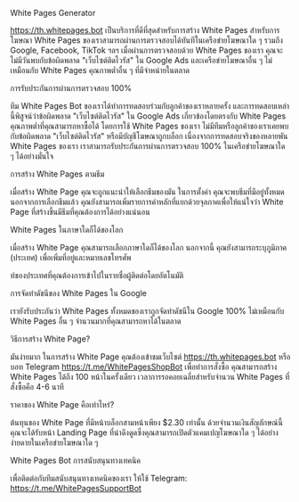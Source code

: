 White Pages Generator

https://th.whitepages.bot เป็นบริการที่ดีที่สุดสำหรับการสร้าง White Pages สำหรับการโฆษณา White Pages ของเราสามารถผ่านการตรวจสอบได้ทันทีในเครือข่ายโฆษณาใด ๆ รวมถึง Google, Facebook, TikTok ฯลฯ เมื่อผ่านการตรวจสอบด้วย White Pages ของเรา คุณจะไม่มีวันพบกับข้อผิดพลาด "เว็บไซต์ติดไวรัส" ใน Google Ads และเครือข่ายโฆษณาอื่น ๆ ไม่เหมือนกับ White Pages คุณภาพต่ำอื่น ๆ ที่มีจำหน่ายในตลาด

การรับประกันการผ่านการตรวจสอบ 100%

ทีม White Pages Bot ของเราได้ทำการทดสอบร่วมกับลูกค้าของเราหลายครั้ง และการทดสอบเหล่านี้พิสูจน์ว่าข้อผิดพลาด "เว็บไซต์ติดไวรัส" ใน Google Ads เกี่ยวข้องโดยตรงกับ White Pages คุณภาพต่ำที่คุณสามารถหาซื้อได้ โดยการใช้ White Pages ของเรา ไม่มีทีมหรือลูกค้าของเราเคยพบกับข้อผิดพลาด "เว็บไซต์ติดไวรัส" หรือมีบัญชีโฆษณาถูกบล็อก เนื่องจากการทดสอบจริงของหลายพัน White Pages ของเรา เราสามารถรับประกันการผ่านการตรวจสอบ 100% ในเครือข่ายโฆษณาใด ๆ ได้อย่างมั่นใจ

การสร้าง White Pages ตามธีม

เมื่อสร้าง White Page คุณจะถูกแนะนำให้เลือกธีมของมัน ในการตั้งค่า คุณจะพบธีมที่มีอยู่ทั้งหมด นอกจากการเลือกธีมแล้ว คุณยังสามารถเพิ่มรายการคำหลักที่แยกด้วยจุลภาคเพื่อให้แน่ใจว่า White Page ที่สร้างขึ้นมีธีมที่คุณต้องการได้อย่างแน่นอน

White Pages ในภาษาใดก็ได้ของโลก

เมื่อสร้าง White Page คุณสามารถเลือกภาษาใดก็ได้ของโลก นอกจากนี้ คุณยังสามารถระบุภูมิภาค (ประเทศ) เพื่อเพิ่มที่อยู่และหมายเลขโทรศัพ

ท์ของประเทศที่คุณต้องการเข้าไปในรายชื่อผู้ติดต่อโดยอัตโนมัติ

การจัดทำดัชนีของ White Pages ใน Google

เรายังรับประกันว่า White Pages ทั้งหมดของเราถูกจัดทำดัชนีใน Google 100% ไม่เหมือนกับ White Pages อื่น ๆ จำนวนมากที่คุณสามารถหาได้ในตลาด

วิธีการสร้าง White Page?

มันง่ายมาก ในการสร้าง White Page คุณต้องเข้าชมเว็บไซต์ https://th.whitepages.bot หรือบอท Telegram https://t.me/WhitePagesShopBot เพื่อทำการสั่งซื้อ คุณสามารถสร้าง White Pages ได้ถึง 100 หน้าในครั้งเดียว เวลาการรอคอยเฉลี่ยสำหรับจำนวน White Pages ที่สั่งซื้อคือ 4-6 นาที

ราคาของ White Page คือเท่าไหร่?

ต้นทุนของ White Page ที่มีหน้าบล็อกสามหน้าเพียง $2.30 เท่านั้น ด้วยจำนวนเงินสัญลักษณ์นี้ คุณจะได้รับหน้า Landing Page ที่น่าดึงดูดซึ่งคุณสามารถเปิดตัวแคมเปญโฆษณาใด ๆ ได้อย่างง่ายดายในเครือข่ายโฆษณาใด ๆ

White Pages Bot การสนับสนุนทางเทคนิค

เพื่อติดต่อกับทีมสนับสนุนทางเทคนิคของเรา ให้ใช้ Telegram: https://t.me/WhitePagesSupportBot
